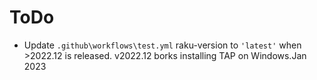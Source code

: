 ToDo
====
* Update `.github\workflows\test.yml` raku-version to `'latest'` when >2022.12 is released. v2022.12 borks installing TAP on Windows.Jan 2023